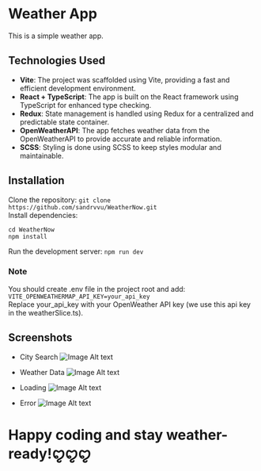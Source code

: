 # Weather App
This is a simple weather app.

## Technologies Used
+ **Vite**: The project was scaffolded using Vite, providing a fast and efficient development environment.
+ **React + TypeScript**: The app is built on the React framework using TypeScript for enhanced type checking.
+ **Redux**: State management is handled using Redux for a centralized and predictable state container.
+ **OpenWeatherAPI**: The app fetches weather data from the OpenWeatherAPI to provide accurate and reliable information.
+ **SCSS**: Styling is done using SCSS to keep styles modular and maintainable.

## Installation
 Clone the repository: ```git clone https://github.com/sandrvvu/WeatherNow.git```\
 Install dependencies: 
 ```
cd WeatherNow
npm install
```
Run the development server: ```npm run dev```

### Note 
You should create .env file in the project root and add:
```VITE_OPENWEATHERMAP_API_KEY=your_api_key```\
Replace your_api_key with your OpenWeather API key (we use this api key in the weatherSlice.ts).

## Screenshots

+ City Search
![Image Alt text](screenshots/search-img.jpg)

+ Weather Data
![Image Alt text](screenshots/data-img.jpg)

+ Loading
![Image Alt text](screenshots/loading-img.jpg)

+ Error
![Image Alt text](screenshots/error-img.jpg)



# Happy coding and stay weather-ready!ꨄꨄꨄ
